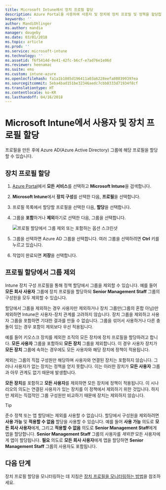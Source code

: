 ```yaml
---
title: Microsoft Intune에서 장치 프로필 할당
description: Azure Portal을 사용하여 사용자 및 장치에 장치 프로필 및 정책을 할당합니다. Microsoft Intune에서 프로필 할당으로부터 그룹을 제외하는 방법에 대해 알아봅니다.
keywords: ''
author: MandiOhlinger
ms.author: mandia
manager: dougeby
ms.date: 03/01/2018
ms.topic: article
ms.prod: ''
ms.service: microsoft-intune
ms.technology: ''
ms.assetid: f6f5414d-0e41-42fc-b6cf-e7ad76e1e06d
ms.reviewer: heenamac
ms.suite: ems
ms.custom: intune-azure
ms.openlocfilehash: fa1a1b1085d196411a03a6228eefa808399397ea
ms.sourcegitcommit: 5eba4bad151be32346aedc7cbb0333d71934f8cf
ms.translationtype: HT
ms.contentlocale: ko-KR
ms.lasthandoff: 04/16/2018
---
```

# <a name="assign-user-and-device-profiles-in-microsoft-intune"></a>Microsoft Intune에서 사용자 및 장치 프로필 할당

프로필을 만든 후에 Azure AD(Azure Active Directory) 그룹에 해당 프로필을 할당할 수 있습니다.

## <a name="assign-a-device-profile"></a>장치 프로필 할당

1. [Azure Portal](https://portal.azure.com)에서 **모든 서비스**를 선택하고 **Microsoft Intune**을 검색합니다.
2. **Microsoft Intune**에서 **장치 구성**를 선택한 다음, **프로필**을 선택합니다.
3. 프로필 목록에서 할당할 프로필을 선택한 다음, **할당**을 선택합니다.
4. 그룹을 **포함**하거나 **제외**하기로 선택한 다음, 그룹을 선택합니다.  

    ![프로필 할당에서 그룹 제외 또는 포함하는 옵션 스크린샷](./media/group-include-exclude.png)

5. 그룹을 선택하면 Azure AD 그룹을 선택합니다. 여러 그룹을 선택하려면 **Ctrl** 키를 누르고 있습니다.
6. 작업이 완료되면 **저장**을 선택합니다.

## <a name="exclude-groups-from-a-profile-assignment"></a>프로필 할당에서 그룹 제외

Intune 장치 구성 프로필을 통해 정책 할당에서 그룹을 제외할 수 있습니다. 예를 들어 **모든 회사 사용자** 그룹에 장치 프로필을 할당하되 **Senior Management Staff** 그룹의 구성원을 모두 제외할 수 있습니다.

할당에서 그룹을 제외하는 경우 사용자만 제외하거나 장치 그룹만(그룹의 혼합 아님)만 제외하면 Intune은 사용자-장치 관계를 고려하지 않습니다. 장치 그룹을 제외하고 사용자 그룹을 포함하면 기대한 결과를 만들 수 없습니다. 그룹을 섞어서 사용하거나 다른 충돌이 있는 경우 포함이 제외보다 우선 적용됩니다.

예를 들어 키오스크 장치를 제외한 조직의 모든 장치에 장치 프로필을 할당하려고 합니다. **모든 사용자** 그룹을 포함하되 **모든 장치** 그룹을 제외합니다. 이 경우 사용자 장치가 **모든 장치** 그룹에 속하는 경우에도 모든 사용자와 해당 장치에 정책이 적용됩니다.

제외는 그룹의 직접 구성원만 해당하며 사용자와 연결된 장치는 포함하지 않습니다. 그러나 사용자가 없는 장치는 정책을 얻지 못합니다. 이는 이러한 장치가 **모든 사용자** 그룹과 아무 관계도 없기 때문에 발생합니다.

**모든 장치**를 포함하고 **모든 사용자**를 제외하면 모든 장치에 정책이 적용됩니다. 이 시나리오의 의도는 연결된 사용자가 있는 장치를 이 정책에서 제외하기 위한 것입니다. 하지만 제외는 직접적인 그룹 구성원만 비교하기 때문에 장치는 제외하지 않습니다.

>[!TIP]
>준수 정책 또는 앱 할당에는 제외를 사용할 수 없습니다. 할당에서 구성원을 제외하려면 **사용 가능** 및 **적용할 수 없음** 할당을 사용할 수 있습니다. 예를 들어 **사용 가능** 의도로 **모든 회사 사용자**에게, 그리고 **적용할 수 없음** 의도로 **Senior Management Staff**에게 앱을 할당합니다. **Senior Management Staff** 그룹의 사용자를 *제외한* 모든 사용자에게 앱이 할당됩니다. **필요** 의도로 **모든 회사 사용자**에게 앱을 할당하면 **Senior Management Staff** 그룹의 사용자도 포함됩니다.

## <a name="next-steps"></a>다음 단계
장치 프로필 할당을 모니터링하는 데 지침은 [장치 프로필을 모니터링하는 방법](device-profile-monitor.md)을 참조하세요.
